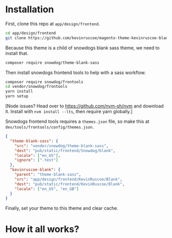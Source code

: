 # Installation

First, clone this repo at `app/design/frontend`.

```bash
cd app/design/frontend
git clone https://github.com/kevinruscoe/magento-theme-kevinruscoe-blank/ KevinRuscoe
```

Because this theme is a child of snowdogs blank sass theme, we need to install that.

```bash
composer require snowdog/theme-blank-sass
```

Then install snowdogs frontend tools to help with a sass workflow.

```bash
composer require snowdog/frontools
cd vendor/snowdog/frontools
yarn install
yarn setup
```

[Node issues? Head over to https://github.com/nvm-sh/nvm and download it. Install with `nvm install --lts`, then require yarn globally.]

Snowdogs frontend tools requires a `themes.json` file, so make this at `dev/tools/frontools/config/themes.json`.

```json
{
  "theme-blank-sass": {
    "src": "vendor/snowdog/theme-blank-sass",
    "dest": "pub/static/frontend/Snowdog/blank",
    "locale": ["en_US"],
    "ignore": [".test"]
  },
  "kevinruscoe-blank": {
    "parent": "theme-blank-sass",
    "src": "app/design/frontend/KevinRuscoe/Blank",
    "dest": "pub/static/frontend/KevinRuscoe/Blank",
    "locale": ["en_US", "en_GB"]
  }
}
```

Finally, set your theme to this theme and clear cache.

# How it all works?
